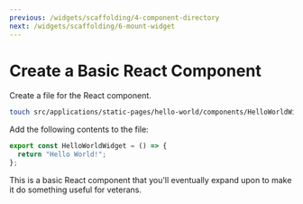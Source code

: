 ```yaml
---
previous: /widgets/scaffolding/4-component-directory
next: /widgets/scaffolding/6-mount-widget
---
```


# Create a Basic React Component

Create a file for the React component.

```sh
touch src/applications/static-pages/hello-world/components/HelloWorldWidget.jsx
```

Add the following contents to the file:

```javascript
export const HelloWorldWidget = () => {
  return "Hello World!";
};
```

This is a basic React component that you'll eventually expand upon to make it do something useful for veterans.
